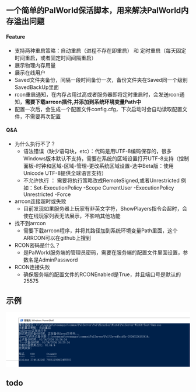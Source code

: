 ## 一个简单的PalWorld保活脚本，用来解决PalWorld内存溢出问题
#### Feature
- 支持两种重启策略：自动重启（进程不存在即重启） 和 定时重启（每天固定时间重启，或者固定时间间隔重启）
- 展示物理内存用量
- 展示在线用户
- Saved文件夹备份，间隔一段时间备份一次，备份文件夹在Saved同一个级别SavedBackUp里面
- rcon重启通知，在内存占用过高或者服务器即将定时重启时，会发送rcon通知，**需要下载arrcon插件,并添加到系统环境变量Path中**
- 配置一次后，会生成一个配置文件config.cfg，下次启动时会自动读取配置文件，不需要再次配置
#### Q&A
- 为什么执行不了？
    - 语法错误（缺少语句块，etc）：代码是用UTF-8编码保存的，很多Windows版本默认不支持，需要在系统的区域设置打开UTF-8支持（控制面板-时钟和区域-区域-管理-更改系统区域设置-选中Beta版：使用Unicode UTF-8提供全球语言支持）
    - 不允许执行 ： 需要将执行策略改成RemoteSigned,或者Unrestricted 例如：Set-ExecutionPolicy -Scope CurrentUser -ExecutionPolicy Unrestricted -Force
- arrcon连接超时或失败
    - 目前发现如果服务器上玩家有非英文字符，ShowPlayers指令会超时，会使在线玩家列表无法展示，不影响其他功能
- 找不到arrcon
    - 需要下载arrcon程序，并将其路径加到系统环境变量Path里面，这个ARRCON可以在github上搜到
- RCON密码是什么？
  - 是PalWorld服务端的管理员密码，需要在服务端的配置文件里面设置，参数名是AdminPassword
- RCON连接失败
  - 确保服务端的配置文件的RCONEnabled是True，并且端口号是默认的25575

## 示例
![example.jpg](example.jpg)

## todo


